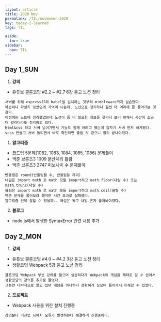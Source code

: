 ```yaml
---
layout: article
title: 2020 Nov 
permalink: /TIL/november-2020
key: today-i-learned
tags: TIL

aside:
  toc: true
sidebar:
  nav: TIL
---
```

<!--more-->  
## Day 1_SUN  
1. __강의__  
- 유튜브 클론코딩 #2.2 ~ #2.7 6강 듣고 노션 정리  
```  
서버를 위해 expressJS와 babel을 설치하는 것부터 middleware까지 실습했다.
복습하니 확실히 잊었던게 기억이 나는데, 노션으로 정리하니 훨씬 더 머리에 잘 들어가는 것 같다.
이전에는 노트에 정리했었는데 노션이 좀 더 필요한 정보를 찾거나 보기 편해서 시간이 조금 더 걸리더라도 정리하고 있다.
html&css 하고 서버 넘어가면서 기능도 함께 하려고 했는데 갑자기 서버 먼저 하게됐다.
scss 만들고 서버 돌리면서 바로 확인하면 좋을 것 같으니 빨리 끝내야겠다.
```

1. __알고리즘__  
- 코드업 5문제(1082, 1083, 1084, 1085, 1086) 문제풀이  
- 백준 브론즈3 1009 분산처리 틀림
- 백준 브론즈3 2747 피보나치 수 문제풀이
```
반올림은 round(반올림될 수, 반올림할 자리)
내림은 import math 로 math 모듈 imoprt하고 math.floor(내릴 수) 또는 math.trunc(내릴 수)
올림은 import math 로 math 모듈 import하고 math.ceil(올릴 수)
백준 문제를 풀어보려 했지만 시간 초과로 실패했다.
알고리즘 언제 잘할 수 있을까.. 해설은 봤고 내일 혼자 풀어봐야겠다.
```  

2. __블로그__  
- node js에서 발생한 SyntaxError 관련 내용 추가  

## Day 2_MON  
1. __강의__  
- 유튜브 클론코딩 #4.0 ~ #4.2 3강 듣고 노션 정리  
- 생활코딩 Webpack 5강 듣고 노션 정리  
```
클론코딩 Webpack 부분 강의를 들으며 실습하다가 Webpack의 개념을 제대로 알 수 없어서 생활코딩의 강의를 추가로 들었다.
그동안 대략적으로 알고 있던 개념을 하나하나 정확하게 짚으며 들어가서 이해할 수 있었다.
```  

2. __프로젝트__  
- Webpack 사용을 위한 설치 진행중  
```
강의보다 버전업 되어서 오류가 발생하는데 해결하며 진행중이다.
```
